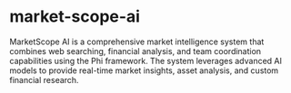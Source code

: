 # market-scope-ai
MarketScope AI is a comprehensive market intelligence system that combines web searching, financial analysis, and team coordination capabilities using the Phi framework. The system leverages advanced AI models to provide real-time market insights, asset analysis, and custom financial research.
